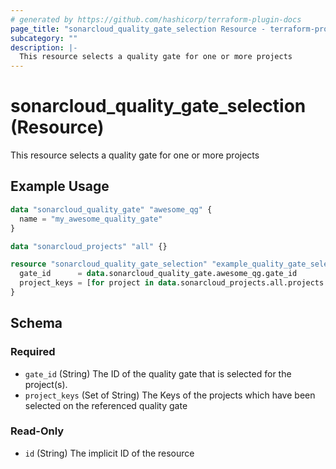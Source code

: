 ```yaml
---
# generated by https://github.com/hashicorp/terraform-plugin-docs
page_title: "sonarcloud_quality_gate_selection Resource - terraform-provider-sonarcloud"
subcategory: ""
description: |-
  This resource selects a quality gate for one or more projects
---
```


# sonarcloud_quality_gate_selection (Resource)

This resource selects a quality gate for one or more projects

## Example Usage

```terraform
data "sonarcloud_quality_gate" "awesome_qg" {
  name = "my_awesome_quality_gate"
}

data "sonarcloud_projects" "all" {}

resource "sonarcloud_quality_gate_selection" "example_quality_gate_selection" {
  gate_id      = data.sonarcloud_quality_gate.awesome_qg.gate_id
  project_keys = [for project in data.sonarcloud_projects.all.projects : project.key if project.name == "My Awesome Project"]
}
```

<!-- schema generated by tfplugindocs -->
## Schema

### Required

- `gate_id` (String) The ID of the quality gate that is selected for the project(s).
- `project_keys` (Set of String) The Keys of the projects which have been selected on the referenced quality gate

### Read-Only

- `id` (String) The implicit ID of the resource
